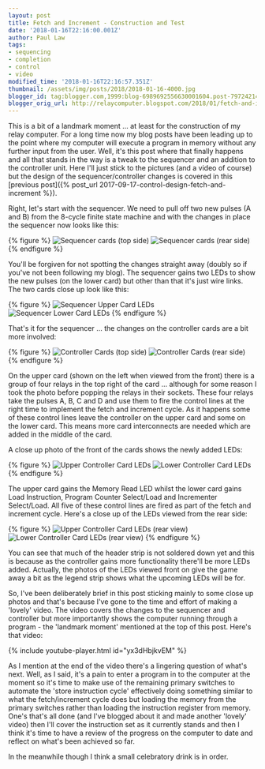 ```yaml
---
layout: post
title: Fetch and Increment - Construction and Test
date: '2018-01-16T22:16:00.001Z'
author: Paul Law
tags:
- sequencing
- completion
- control
- video
modified_time: '2018-01-16T22:16:57.351Z'
thumbnail: /assets/img/posts/2018/2018-01-16-4000.jpg
blogger_id: tag:blogger.com,1999:blog-6989692556630001604.post-7972421411466671157
blogger_orig_url: http://relaycomputer.blogspot.com/2018/01/fetch-and-increment-construction-and.html
---
```


This is a bit of a landmark moment ... at least for the construction of my 
relay computer. For a long time now my blog posts have been leading up to the 
point where my computer will execute a program in memory without any further 
input from the user. Well, it's this post where that finally happens and all 
that stands in the way is a tweak to the sequencer and an addition to the 
controller unit. Here I'll just stick to the pictures (and a video of course) 
but the design of the sequencer/controller changes is covered in this 
[previous post]({% post_url 2017-09-17-control-design-fetch-and-increment %}).

Right, let's start with the sequencer. We need to pull 
off two new pulses (A and B) from the 8-cycle finite state machine and with 
the changes in place the sequencer now looks like this:

{% figure %}
![Sequencer cards (top side)](/assets/img/posts/2018/2018-01-16-0000.jpg)
![Sequencer cards (rear side)](/assets/img/posts/2018/2018-01-16-0001.jpg)
{% endfigure %}

You'll be 
forgiven for not spotting the changes straight away (doubly so if you've not 
been following my blog). The sequencer gains two LEDs to show the new pulses 
(on the lower card) but other than that it's just wire links. The two cards 
close up look like this:

{% figure %}
![Sequencer Upper Card LEDs](/assets/img/posts/2018/2018-01-16-0002.jpg)
![Sequencer Lower Card LEDs](/assets/img/posts/2018/2018-01-16-0003.jpg)
{% endfigure %}

That's it for 
the sequencer ... the changes on the controller cards are a bit more 
involved:

{% figure %}
![Controller Cards (top side)](/assets/img/posts/2018/2018-01-16-0004.jpg)
![Controller Cards (rear side)](/assets/img/posts/2018/2018-01-16-0005.jpg)
{% endfigure %}

On the 
upper card (shown on the left when viewed from the front) there is a group of 
four relays in the top right of the card ... although for some reason I took 
the photo before popping the relays in their sockets. These four relays take 
the pulses A, B, C and D and use them to fire the control lines at the right 
time to implement the fetch and increment cycle. As it happens some of these 
control lines leave the controller on the upper card and some on the lower 
card. This means more card interconnects are needed which are added in the 
middle of the card.

A close up photo of the front of the cards 
shows the newly added LEDs:

{% figure %}
![Upper Controller Card LEDs](/assets/img/posts/2018/2018-01-16-0006.jpg)
![Lower Controller Card LEDs](/assets/img/posts/2018/2018-01-16-0007.jpg)
{% endfigure %}

The upper 
card gains the Memory Read LED whilst the lower card gains Load Instruction, 
Program Counter Select/Load and Incrementer Select/Load. All five of these 
control lines are fired as part of the fetch and increment cycle. Here's a 
close up of the LEDs viewed from the rear side:

{% figure %}
![Upper Controller Card LEDs (rear view)](/assets/img/posts/2018/2018-01-16-0008.jpg)
![Lower Controller Card LEDs (rear view)](/assets/img/posts/2018/2018-01-16-0009.jpg)
{% endfigure %}

You can see that much of the header strip is not soldered down yet and this 
is because as the controller gains more functionality there'll be more LEDs 
added. Actually, the photos of the LEDs viewed front on give the game away a 
bit as the legend strip shows what the upcoming LEDs will be for.

So, I've been deliberately brief in this post sticking mainly to some close 
up photos and that's because I've gone to the time and effort of making a 
'lovely' video. The video covers the changes to the sequencer and controller 
but more importantly shows the computer running through a program - the 
'landmark moment' mentioned at the top of this post. Here's that video:

{% include youtube-player.html id="yx3dHbjkvEM" %}

As I mention at the end of the video there's a lingering question of what's 
next. Well, as I said, it's a pain to enter a program in to the computer at 
the moment so it's time to make use of the remaining primary switches to 
automate the 'store instruction cycle' effectively doing something similar to 
what the fetch/increment cycle does but loading the memory from the primary 
switches rather than loading the instruction register from memory. One's 
that's all done (and I've blogged about it and made another 'lovely' video) 
then I'll cover the instruction set as it currently stands and then I think 
it's time to have a review of the progress on the computer to date and reflect 
on what's been achieved so far.

In the meanwhile though I think a 
small celebratory drink is in order. 